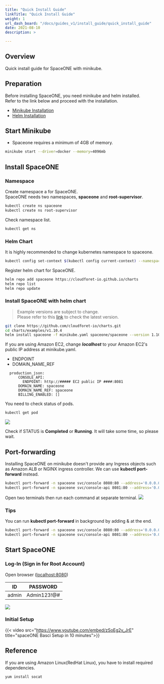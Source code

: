 ```yaml
---
title: "Quick Install Guide"
linkTitle: "Quick Install Guide"
weight: 1
url_dash_board: "/docs/guides_v1/install_guide/quick_install_guide"
date: 2021-08-10
description: >

---
```


## Overview
Quick install guide for SpaceONE with minikube.

## Preparation
Before installing SpaceONE, you need minikube and helm installed. <br>
Refer to the link below and proceed with the installation.

* [Minikube Installation](https://minikube.sigs.k8s.io/docs/start/)
* [Helm Installation](https://helm.sh/docs/intro/install/)


## Start Minikube
- Spaceone requires a minimum of 4GB of memory.
~~~bash
minikube start --driver=docker --memory=4096mb
~~~

## Install SpaceONE

### Namespace
Create namespace a for SpaceONE.<br>
SpaceONE needs two namespaces, **spaceone** and **root-supervisor**.
~~~bash
kubectl create ns spaceone
kubectl create ns root-supervisor
~~~

Check namespace list.
~~~bash
kubectl get ns
~~~

### Helm Chart
It is highly recommended to change kubernetes namespace to spaceone.
~~~bash
kubectl config set-context $(kubectl config current-context) --namespace spaceone
~~~

Register helm chart for SpaceONE.
~~~bash
helm repo add spaceone https://cloudforet-io.github.io/charts
helm repo list
helm repo update
~~~

### Install SpaceONE with helm chart
> Example versions are subject to change.<br>
> Please refer to this [link](https://github.com/cloudforet-io/charts/tree/master/examples) to check the latest version.


~~~bash
git clone https://github.com/cloudforet-io/charts.git
cd charts/examples/v1.10.4
helm install spaceone -f minikube.yaml spaceone/spaceone --version 1.10.4
~~~

If you are using Amazon EC2, change ***localhost*** to your Amazon EC2's public IP address at minikube.yaml.

* ENDPOINT
* DOMAIN_NAME_REF

~~~
  production_json:
      CONSOLE_API:
        ENDPOINT: http://##### EC2 public IP ####:8081
      DOMAIN_NAME: spaceone
      DOMAIN_NAME_REF: spaceone
      BILLING_ENABLED: []
~~~

You need to check status of pods.
~~~bash
kubectl get pod
~~~
![](/docs/setup_operation/quick_install/quick_install_img/quick_install_image_01.png)

Check if STATUS is **Completed** or **Running**.
It will take some time, so please wait.

## Port-forwarding
Installing SpaceONE on minikube doesn't provide any Ingress objects such as Amazon ALB or NGINX ingress controller.
We can use **kubectl port-forward** instead.

~~~bash
kubectl port-forward -n spaceone svc/console 8080:80 --address='0.0.0.0'
kubectl port-forward -n spaceone svc/console-api 8081:80 --address='0.0.0.0'
~~~

Open two terminals then run each command at separate terminal.
![](/docs/setup_operation/quick_install/quick_install_img/quick_install_image_02.png)

### Tips
You can run **kubectl port-forward** in background by adding & at the end.

~~~bash
kubectl port-forward -n spaceone svc/console 8080:80 --address='0.0.0.0' &
kubectl port-forward -n spaceone svc/console-api 8081:80 --address='0.0.0.0' &
~~~

## Start SpaceONE

### Log-In (Sign in for Root Account)
Open browser
([localhost:8080](http://localhost:8080))

| ID | PASSWORD |
|---|---|
| admin | Admin123!@# |

![](/docs/setup_operation/quick_install/quick_install_img/quick_install_image_03.png)

### Initial Setup
{{< video src="https://www.youtube.com/embed/zSoEg2v_JrE" title="spaceONE Basci Setup in 10 minutes">}}

## Reference

If you are using Amazon Linux(RedHat Linux), you have to install required dependencies.

~~~bash
yum install socat
~~~
